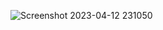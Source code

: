 ![Screenshot 2023-04-12 231050](https://user-images.githubusercontent.com/54473576/231518164-2c8bb510-8d8e-44e7-a35e-3e62e2105824.png)
